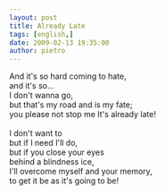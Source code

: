 ```yaml
---
layout: post
title: Already Late
tags: [english,]
date: 2009-02-13 19:35:00
author: pietro
---
```

And it's so hard coming to hate,<br/>and it's so...<br/>I don't wanna go,<br/>but that's my road and is my fate;<br/>you please not stop me It's already late!<br/><br/>I don't want to<br/>but if I need I'll do,<br/>but if you close your eyes<br/>behind a blindness ice,<br/>I'll overcome myself and your memory,<br/>to get it be as it's going to be!
